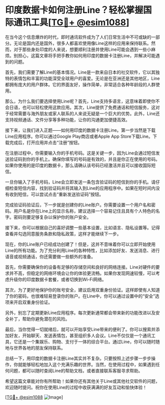 # 印度数据卡如何注册Line？轻松掌握国际通讯工具[[TG💪+ @esim1088](https://t.me/s/esim1088)]

在当今这个信息爆炸的时代，即时通讯软件成为了人们日常生活中不可或缺的一部分。无论是国内还是国外，很多人都喜欢使用像Line这样的应用来保持联系。然而，对于那些身处印度的人来说，想要顺利注册并使用Line可能会遇到一些小麻烦。别担心，这篇文章将手把手教你如何用印度的数据卡注册Line，并解决可能遇到的问题。

首先，我们需要了解Line的基本情况。Line是一款来自日本的社交软件，它以其独特的表情包和丰富的功能深受全球用户的喜爱。无论是在亚洲还是其他地区，Line都拥有庞大的用户群体。它的界面友好，操作简单，非常适合各种年龄段的人群使用。

那么，为什么我们要选择使用Line呢？首先，Line支持多语言，这意味着即使你不会日语，也可以轻松使用这款应用。其次，Line提供了免费通话和短信服务，这对于经常需要与海外朋友或家人联系的人来说无疑是一个巨大的优势。此外，Line还支持视频通话、文件分享等多种功能，让你的沟通更加便捷高效。

接下来，让我们进入正题——如何用印度的数据卡注册Line。第一步当然是下载Line应用程序。你可以通过Google Play商店或者Apple App Store下载Line。下载完成后，打开应用并点击“注册”按钮。

在注册过程中，你需要输入你的手机号码。这是关键一步，因为Line会通过短信发送验证码到你的手机上。确保你填写的号码是有效的，并且是你正在使用的号码。如果你使用的是印度的数据卡，那么请确认该号码已经激活并且可以接收国际短信。

一旦你输入了手机号码，Line会立即发送一条包含验证码的短信到你的手机。请仔细检查短信内容，找到验证码并将其输入到Line的应用程序中。如果在短时间内没有收到短信，可以尝试点击“重新发送验证码”按钮。

完成验证码验证后，下一步就是创建你的Line账户。你需要设置一个用户名和密码。用户名是你在Line上的显示名称，建议选择一个容易记住且具有个人特色的名字。密码则要足够复杂以保护你的账户安全。

接下来，你可以根据自己的喜好调整一些基本设置，比如语言、隐私设置等。记得查看并勾选同意服务条款和隐私政策，这样才能继续下一步。

现在，你的Line账户已经成功创建了！但是，这并不意味着你可以立即开始使用Line的所有功能。为了充分利用Line的各种特性，比如添加好友、发送消息、进行语音或视频通话，你还需要做一些额外的准备。

首先，你需要确保你的设备有足够的存储空间和良好的网络连接。Line对硬件的要求并不高，但稳定的网络环境会让你的体验更流畅。如果你发现网速较慢，可以考虑升级你的印度数据卡套餐，或者切换到Wi-Fi网络。

其次，为了更好地保护你的账号安全，建议启用双重身份验证。这样即使有人知道了你的密码，也很难轻易登录你的账户。在Line中，你可以通过设置中的“安全”选项来开启双重身份验证。

另外，别忘了定期更新Line应用程序。每次更新通常都会带来新的功能改进以及安全补丁，帮助你避免潜在的风险。

最后，当你觉得一切就绪后，就可以开始享受Line带来的便利了。你可以搜索并添加好友，开始聊天、发送表情包，甚至组织多人会议。Line不仅仅是一个通讯工具，它还是一个集娱乐、购物、支付于一体的综合平台。通过Line，你可以随时随地与世界各地的朋友保持联系。

总结一下，用印度的数据卡注册Line其实并不复杂。只要按照上述步骤一步步操作，你就能够轻松地加入这个充满乐趣的世界。当然，在使用过程中，如果遇到任何问题，都可以随时查阅Line的帮助文档，或者直接联系客服寻求帮助。

希望这篇文章能对你有所帮助！如果你还有其他关于Line或其他社交软件的问题，欢迎随时提问。祝你在使用Line的过程中收获满满的好友互动和愉快体验！

[[TG💪+ @esim1088](https://t.me/s/esim1088) ![Image](https://i.postimg.cc/4NQfJmqS/Snipaste-2025-05-13-00-14-12.png)]